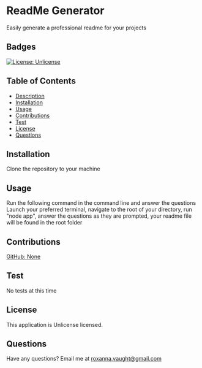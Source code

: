 # ReadMe Generator
  Easily generate a professional readme for your projects

  ## Badges 
  [![License: Unlicense](https://img.shields.io/badge/license-Unlicense-blue.svg)](http://unlicense.org/)

  ## Table of Contents 
  * [Description](#description)
  * [Installation](#installation)
  * [Usage](#usage)
  * [Contributions](#contributions)
  * [Test](#test)
  * [License](#license)
  * [Questions](#questions)

  ## Installation
  Clone the repository to your machine
  
  ## Usage
  Run the following command in the command line and answer the questions Launch your preferred terminal, navigate to the root of your directory, run "node app", answer the questions as they are prompted, your readme file will be found in the root folder

  ## Contributions
  [GitHub: None](https://github.com/None)
  
  ## Test
  No tests at this time

  ## License
  This application is Unlicense licensed.

  ## Questions
  Have any questions? Email me at roxanna.vaught@gmail.com

